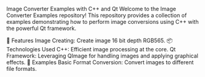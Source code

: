 Image Converter Examples with C++ and Qt
Welcome to the Image Converter Examples repository! This repository provides a collection of examples demonstrating how to perform image conversions using C++ with the powerful Qt framework.

🚀 Features
Image Creating: Create image 16 bit depth RGB565.
📦 Technologies Used
C++: Efficient image processing at the core.
Qt Framework: Leveraging QImage for handling images and applying graphical effects.
📄 Examples
Basic Format Conversion: Convert images to different file formats.

